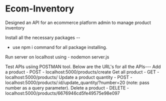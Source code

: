 # Ecom-Inventory
Designed an API for an ecommerce platform admin to manage product inventory

Install all the necessary packages --
- use npm i command for all package installing.

Run server on localhost using - nodemon server.js

Test APIs usiing POSTMAN tool. Below are the URL's for all the APIs---
Add a product - POST - localhost:5000/products/create 
Get all product - GET - localhost:5000/products/
Update a product quantity - POST - localhost:5000/products/:id/update_quantity/?number=20  (note: pass number as a query parameter).
Delete a product - DELETE - localhost:5000/products/6676946cd5fe49575e98e097
